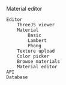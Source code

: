 Material editor

    Editor
        ThreeJS viewer
        Material
            Basic
            Lambert
            Phong
        Texture upload
        Color picker
        Browse materials
        Material editor
    API
    Database